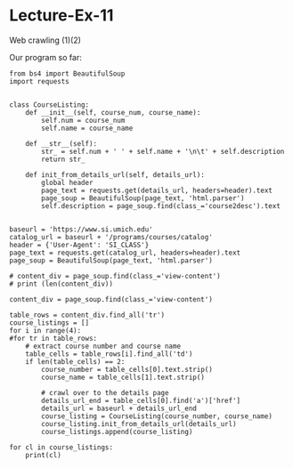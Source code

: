 # Lecture-Ex-11
Web crawling (1)(2)

Our program so far:


    from bs4 import BeautifulSoup
    import requests
    
    
    class CourseListing:
        def __init__(self, course_num, course_name):
            self.num = course_num
            self.name = course_name
    
        def __str__(self):
            str_ = self.num + ' ' + self.name + '\n\t' + self.description
            return str_
    
        def init_from_details_url(self, details_url):
            global header
            page_text = requests.get(details_url, headers=header).text
            page_soup = BeautifulSoup(page_text, 'html.parser')
            self.description = page_soup.find(class_='course2desc').text
    
    
    baseurl = 'https://www.si.umich.edu'
    catalog_url = baseurl + '/programs/courses/catalog'
    header = {'User-Agent': 'SI_CLASS'}
    page_text = requests.get(catalog_url, headers=header).text
    page_soup = BeautifulSoup(page_text, 'html.parser')
    
    # content_div = page_soup.find(class_='view-content')
    # print (len(content_div))
    
    content_div = page_soup.find(class_='view-content')
    
    table_rows = content_div.find_all('tr')
    course_listings = []
    for i in range(4):
    #for tr in table_rows:
        # extract course number and course name
        table_cells = table_rows[i].find_all('td')
        if len(table_cells) == 2:
            course_number = table_cells[0].text.strip()
            course_name = table_cells[1].text.strip()
    
            # crawl over to the details page
            details_url_end = table_cells[0].find('a')['href']
            details_url = baseurl + details_url_end
            course_listing = CourseListing(course_number, course_name)
            course_listing.init_from_details_url(details_url)
            course_listings.append(course_listing)
    
    for cl in course_listings:
        print(cl)
